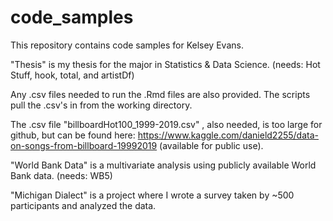 # code_samples
This repository contains code samples for Kelsey Evans. 

"Thesis" is my thesis for the major in Statistics & Data Science. (needs: Hot Stuff, hook, total, and artistDf)

Any .csv files needed to run the .Rmd files are also provided. The scripts pull the .csv's in from the working directory. 

The .csv file "billboardHot100_1999-2019.csv" , also needed, is too large for github, but can be found here: https://www.kaggle.com/danield2255/data-on-songs-from-billboard-19992019 (available for public use). 

"World Bank Data" is a multivariate analysis using publicly available World Bank data. (needs: WB5)

"Michigan Dialect" is a project where I wrote a survey taken by ~500 participants and analyzed the data. 
